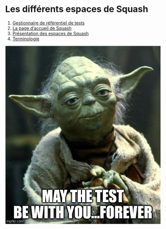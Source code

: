 # Les différents espaces de Squash

1. [Gestionnaire de référentiel de tests](../1.1.1.gestionnaire-referentiel-tests.md)
2. [La page d’accueil de Squash](../../1.1.2.page-accueil-squash.md)
3. [Présentation des espaces de Squash](../../../1.1.3.presentation-espaces.md)
4. [Terminologie](../../../1.1.4.terminologie.md)

![Yoda](resources/yoda.jpg)

<!--stackedit_data:
eyJoaXN0b3J5IjpbNjc0MjU3OTkxXX0=
-->
